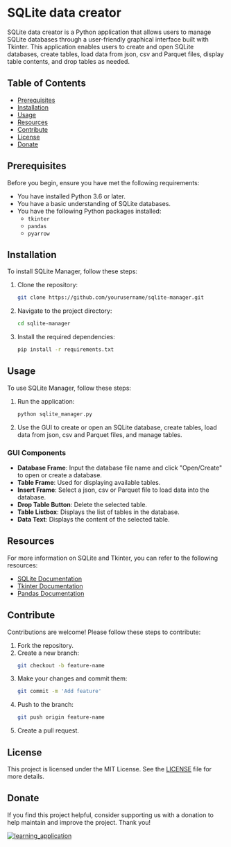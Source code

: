 # SQLite data creator

SQLite data creator is a Python application that allows users to manage SQLite databases through a user-friendly graphical interface built with Tkinter. This application enables users to create and open SQLite databases, create tables, load data from json, csv and Parquet files, display table contents, and drop tables as needed.

## Table of Contents
- [Prerequisites](#prerequisites)
- [Installation](#installation)
- [Usage](#usage)
- [Resources](#resources)
- [Contribute](#contribute)
- [License](#license)
- [Donate](#donate)

## Prerequisites

Before you begin, ensure you have met the following requirements:
- You have installed Python 3.6 or later.
- You have a basic understanding of SQLite databases.
- You have the following Python packages installed:
  - `tkinter`
  - `pandas`
  - `pyarrow`

## Installation

To install SQLite Manager, follow these steps:

1. Clone the repository:
    ```bash
    git clone https://github.com/yourusername/sqlite-manager.git
    ```

2. Navigate to the project directory:
    ```bash
    cd sqlite-manager
    ```

3. Install the required dependencies:
    ```bash
    pip install -r requirements.txt
    ```

## Usage

To use SQLite Manager, follow these steps:

1. Run the application:
    ```bash
    python sqlite_manager.py
    ```

2. Use the GUI to create or open an SQLite database, create tables, load data from json, csv and Parquet files, and manage tables.

### GUI Components

- **Database Frame**: Input the database file name and click "Open/Create" to open or create a database.
- **Table Frame**: Used for displaying available tables.
- **Insert Frame**: Select a json, csv or Parquet file to load data into the database.
- **Drop Table Button**: Delete the selected table.
- **Table Listbox**: Displays the list of tables in the database.
- **Data Text**: Displays the content of the selected table.

## Resources

For more information on SQLite and Tkinter, you can refer to the following resources:
- [SQLite Documentation](https://www.sqlite.org/docs.html)
- [Tkinter Documentation](https://docs.python.org/3/library/tkinter.html)
- [Pandas Documentation](https://pandas.pydata.org/docs/)

## Contribute

Contributions are welcome! Please follow these steps to contribute:

1. Fork the repository.
2. Create a new branch:
    ```bash
    git checkout -b feature-name
    ```
3. Make your changes and commit them:
    ```bash
    git commit -m 'Add feature'
    ```
4. Push to the branch:
    ```bash
    git push origin feature-name
    ```
5. Create a pull request.

## License

This project is licensed under the MIT License. See the [LICENSE](LICENSE) file for more details.

## Donate

If you find this project helpful, consider supporting us with a donation to help maintain and improve the project. Thank you!

[![learning_application](https://i.imgur.com/abEFO5o.png)](https://buymeacoffee.com/sahurows)
